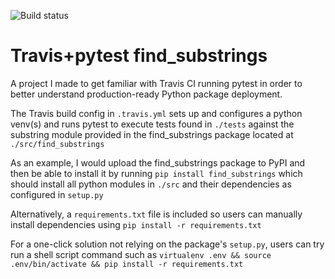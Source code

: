![Build status](https://travis-ci.org/IliaZenkov/TravisCI_pytest_tox_project.svg?branch=master)
# Travis+pytest find_substrings
 A project I made to get familiar with Travis CI running pytest in order to better understand production-ready Python package deployment.
 
 The Travis build config in ```.travis.yml``` sets up and configures a python venv(s) and runs pytest to execute tests found in ```./tests``` against the substring module provided in the find_substrings package located at ```./src/find_substrings```
 
 As an example, I would upload the find_substrings package to PyPI and then be able to install it by running ```pip install find_substrings``` which should install all python modules in ```./src``` and their dependencies as configured in ```setup.py```

Alternatively, a ```requirements.txt``` file is included so users can manually install dependencies using ```pip install -r requirements.txt``` 

For a one-click solution not relying on the package's ```setup.py```, users can try run a shell script command such as  ```virtualenv .env && source .env/bin/activate && pip install -r requirements.txt```

